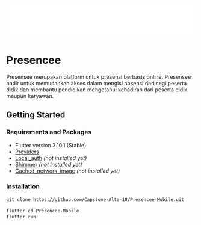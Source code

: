 <p align='center'>
    <a href="">
        <img src="/lib/assets/images/banner.png"></img>
    </a>
</p>

# Presencee

Presensee merupakan platform untuk presensi berbasis online. Presensee hadir untuk memudahkan akses dalam mengisi absensi dari segi peserta didik dan membantu pendidikan mengetahui kehadiran dari peserta didik maupun karyawan.

## Getting Started

### Requirements and Packages

- Flutter version 3.10.1 (Stable)
- [Providers](https://pub.dev/packages/provider)
- [Local_auth](https://pub.dev/packages/local_auth) _(not installed yet)_
- [Shimmer](https://pub.dev/packages/shimmer) _(not installed yet)_
- [Cached_network_image](https://pub.dev/packages/cached_network_image) _(not installed yet)_

### Installation

```
git clone https://github.com/Capstone-Alta-18/Presencee-Mobile.git
```

```
flutter cd Presencee-Mobile
flutter run
```